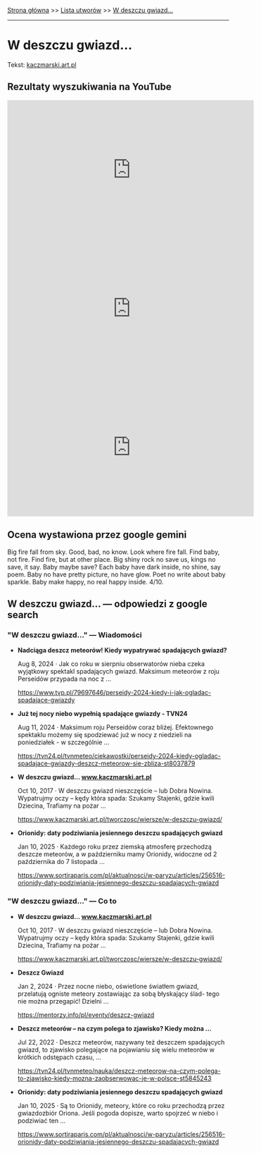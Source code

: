 [Strona główna](../index.md) >> [Lista utworów](../list.md) >> [W deszczu gwiazd…](619.md)

---

# W deszczu gwiazd…

Tekst: [kaczmarski.art.pl](https://www.kaczmarski.art.pl/tworczosc/wiersze/w-deszczu-gwiazd/)

## Rezultaty wyszukiwania na YouTube

<iframe width="560" height="315" src="https://www.youtube.com/embed/_HBfqnoWhhQ?si=IdontcarewhotheIRSsendsImnotpayingtaxes" title="YouTube video player" frameborder="0" allow="accelerometer; autoplay; clipboard-write; encrypted-media; gyroscope; picture-in-picture; web-share" referrerpolicy="strict-origin-when-cross-origin" allowfullscreen></iframe>

<iframe width="560" height="315" src="https://www.youtube.com/embed/f86URqQ7Dhs?si=IdontcarewhotheIRSsendsImnotpayingtaxes" title="YouTube video player" frameborder="0" allow="accelerometer; autoplay; clipboard-write; encrypted-media; gyroscope; picture-in-picture; web-share" referrerpolicy="strict-origin-when-cross-origin" allowfullscreen></iframe>

<iframe width="560" height="315" src="https://www.youtube.com/embed/bJzE4xTPYns?si=IdontcarewhotheIRSsendsImnotpayingtaxes" title="YouTube video player" frameborder="0" allow="accelerometer; autoplay; clipboard-write; encrypted-media; gyroscope; picture-in-picture; web-share" referrerpolicy="strict-origin-when-cross-origin" allowfullscreen></iframe>

## Ocena wystawiona przez google gemini

Big fire fall from sky. Good, bad, no know. Look where fire fall. Find baby, not fire. Find fire, but at other place. Big shiny rock no save us, kings no save, it say. Baby maybe save? Each baby have dark inside, no shine, say poem. Baby no have pretty picture, no have glow. Poet no write about baby sparkle. Baby make happy, no real happy inside. 4/10.


## W deszczu gwiazd… — odpowiedzi z google search

### "W deszczu gwiazd…" — Wiadomości

- **Nadciąga deszcz meteorów! Kiedy wypatrywać spadających gwiazd?**

    Aug 8, 2024  ·  Jak co roku w sierpniu obserwatorów nieba czeka wyjątkowy spektakl spadających gwiazd. Maksimum meteorów z roju Perseidów przypada na noc z ... 

   <https://www.tvp.pl/79697646/perseidy-2024-kiedy-i-jak-ogladac-spadajace-gwiazdy>
- **Już tej nocy niebo wypełnią spadające gwiazdy - TVN24**

    Aug 11, 2024  ·  Maksimum roju Perseidów coraz bliżej. Efektownego spektaklu możemy się spodziewać już w nocy z niedzieli na poniedziałek - w szczególnie ... 

   <https://tvn24.pl/tvnmeteo/ciekawostki/perseidy-2024-kiedy-ogladac-spadajace-gwiazdy-deszcz-meteorow-sie-zbliza-st8037879>
- **W deszczu gwiazd… www.kaczmarski.art.pl**

    Oct 10, 2017  ·  W deszczu gwiazd nieszczęście – lub Dobra Nowina. Wypatrujmy oczy – kędy która spada: Szukamy Stajenki, gdzie kwili Dziecina, Trafiamy na pożar ... 

   <https://www.kaczmarski.art.pl/tworczosc/wiersze/w-deszczu-gwiazd/>
- **Orionidy: daty podziwiania jesiennego deszczu spadających gwiazd**

    Jan 10, 2025  ·  Każdego roku przez ziemską atmosferę przechodzą deszcze meteorów, a w październiku mamy Orionidy, widoczne od 2 października do 7 listopada ... 

   <https://www.sortiraparis.com/pl/aktualnosci/w-paryzu/articles/256516-orionidy-daty-podziwiania-jesiennego-deszczu-spadajacych-gwiazd>

### "W deszczu gwiazd…" — Co to

- **W deszczu gwiazd… www.kaczmarski.art.pl**

    Oct 10, 2017  ·  W deszczu gwiazd nieszczęście – lub Dobra Nowina. Wypatrujmy oczy – kędy która spada: Szukamy Stajenki, gdzie kwili Dziecina, Trafiamy na pożar ... 

   <https://www.kaczmarski.art.pl/tworczosc/wiersze/w-deszczu-gwiazd/>
- **Deszcz Gwiazd**

    Jan 2, 2024  ·  Przez nocne niebo, oświetlone światłem gwiazd, przelatują ogniste meteory zostawiając za sobą błyskający ślad- tego nie można przegapić! Dzielni ... 

   <https://mentorzy.info/pl/eventy/deszcz-gwiazd>
- **Deszcz meteorów – na czym polega to zjawisko? Kiedy można ...**

    Jul 22, 2022  ·  Deszcz meteorów, nazywany też deszczem spadających gwiazd, to zjawisko polegające na pojawianiu się wielu meteorów w krótkich odstępach czasu, ... 

   <https://tvn24.pl/tvnmeteo/nauka/deszcz-meteorow-na-czym-polega-to-zjawisko-kiedy-mozna-zaobserwowac-je-w-polsce-st5845243>
- **Orionidy: daty podziwiania jesiennego deszczu spadających gwiazd**

    Jan 10, 2025  ·  Są to Orionidy, meteory, które co roku przechodzą przez gwiazdozbiór Oriona. Jeśli pogoda dopisze, warto spojrzeć w niebo i podziwiać ten ... 

   <https://www.sortiraparis.com/pl/aktualnosci/w-paryzu/articles/256516-orionidy-daty-podziwiania-jesiennego-deszczu-spadajacych-gwiazd>


